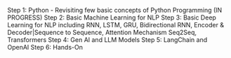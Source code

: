 Step 1: Python - Revisiting few basic concepts of Python Programming (IN PROGRESS)
Step 2: Basic Machine Learning for NLP 
Step 3: Basic Deep Learning for NLP including RNN, LSTM, GRU, Bidirectional RNN, Encoder & Decoder|Sequence to Sequence, Attention Mechanism Seq2Seq, Transformers
Step 4: Gen AI and LLM Models
Step 5: LangChain and OpenAI
Step 6: Hands-On

